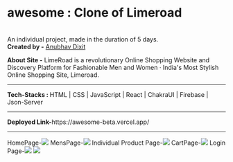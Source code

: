 # awesome : Clone of Limeroad
<br>
An individual project, made in the duration of 5 days.
<br>
<b>Created by -</b> 
<a href="https://www.linkedin.com/in/anubhav-dixit-753b51223/">Anubhav Dixit</a></li>

<b>About Site -</b> 
LimeRoad is a revolutionary Online Shopping Website and Discovery Platform for Fashionable Men and Women · India's Most Stylish Online Shopping Site, Limeroad.
<br>
<hr>
<b>Tech-Stacks : </b> HTML | CSS | JavaScript | React | ChakraUI | Firebase | Json-Server
<br>
<hr>
<b>Deployed Link-</b>https://awesome-beta.vercel.app/
<br>
<hr>
HomePage-<img src="https://lh3.googleusercontent.com/CmYrQd9f35UxwywOfJ4dvt2J-OBSUCWjRy9Hw98MpAX5d2nJL4T_VJQLTFGgg61CO9IwQXCLuhAKlp1HUuczpgzcUdZyYuEn5MZUifWxKSX1lkxtcf3vVMgDvpPO2WARgfL9DhSAjqP2iWoYRpaVks4SdzQX7-OLPAYORkn9FFAGBBmfC6P-NbPg-MUp0vMic3EJsvqTmWhmBdxguhOemzqmejFFXkwAaCaimz5yVoG_EEk0hJy872j13n8r8nYmGRST7f0yM64Y6nxl74jX3E6jV-0CXw_YZxv8iVZUUjzyyyS9kxyTsoiQoyLvjTT6zIj93hUX0Bl-3UO21M7Rj7_2Uyi5j_Qw47IgFrDKIRmQF7bIyaBGt_4HLsTDiEAgRswG9SvbaKft1BIxMfOU9fxZN8oJL3r_et6hM_Yy6sB7jACmz2baDt_m_RVM-0268wGYa6npCIvG4dwQ6IC-ujHjci55v9boUkPO5_W4bHMEgeAG_22t_GFLaGfaDHEVfqjwoyHjLu6DipdKKCexsnUSR7Y0Xag6l21CjYrSEEzugVYj7y7_cYiWf3axU5Da5r6M7BMWrbWy-OJarOcBTenjg8dTs4L6SCxoD5fPbnHrxHXaIAUBLXIw943NLvvIw3ckGR1DYEayba0JtKehdK2TU1ZbPm0JMUFxozPcSgmw2pbN7E8naS-UcgrkXPGJYD4Mk89eyJIuUEd63Kc71VGh5PGwT35FU0shJUx3ZZetshORh1F-M3W-H4vKMOiSOGLwyWZ_62WROweJ6YyPwl7P9Z-PrIQw80MUuUO0AA6duaAH1jH9eHtwZXvrLcSXAog-R1IM6zCs19Q3iAkUswKtvaMZI5MUChfrLNwS2AKq-qqMaWjsn9xtXR3tcXX6rFkPA_rNz2fRLg2q5fMHVMksoH3kg0nimo_Nb4tJZRqJ=w1677-h943-no?authuser=0">
MensPage-<img src="https://lh3.googleusercontent.com/Y8xd09_PTKml9-oktDaD95eg5AmKEc6VcUcogZ8MEHe8f7L6wGoMGfRILInLZZl2UP9YMHhCTPod3OBxJ9703gJ9UNMLArrF3wbS2EXHSuw1Tscc29Iqu4JEFI9GiTuJmnhq8JpWzo7lQan4OEVaAnUQ-uUQkSf1y7v77aEVpxwqy0AlzP_gXGVlTUK12wTt7-jxG35Ij8_9MtOCs5yuxB_oGIREKfZ1wlszFXyIQz3v8mlEohKS__UvE50v3Sb8TIVTQNB9SetdFUezfr066cCzZ8mhz09pD3TqYTc_rTe2-3UqTGNq92dUY211Dbz9S4QSGX3EwaKNRbAuFwzmXl5MuTwpNyj4L1OlwIVmAkNJtsWlmVs9x79ygH_-FLBHsmBXXJQF_aZWnIkmj6p10PqBzmzjpyDVThZ4GlSDhoho2jJV86ozo7NLQCeI81-tS0K-PdgHZOY5E-3pCLSvSz1-WiPpSW_J8iJwGLayfTBde4uxOgWTYIcYyjYkgH1985htunIiFvNyQSQJfBsg9RzZ9a63RdK_7k0m-GPEefFepoB5PFnA7u0VbGGk3RnFZ022T9wnEXm4BM49NwtYZa8GF0e3r6FnVGSzJGAYlO8oOxsjNfevOzFOOihmHdnOqPeJJxB_wR_NfvoSttREUSm99NNLC35vtT6O7IGMomcfEPOrKJA4qZy71l5AIQpVd7arpW5lIyqwHYCkvdsxWr163bR8IfciwWACB0cBg27D2Cy5-LKMMb_TsFO_uQEIa5t5ps8Uzu7k-2TLYO2MN_wuVASBeemT9UE3RCQMhqeexFavoUa6L3LB9hYkz7YQ9xpBgo3WBvY0ZmebZ0m1yi6x8SmXa8DB75_-fdvSiYSdkEahiqxGTtbqoquvhkEbQZDI_ablGeiJmbc6sUmv6evJ2pa1y56nxZUJvn0mcXkF=w1677-h943-no?authuser=0">
Individual Product Page-<img src="https://lh3.googleusercontent.com/SaPAv2tLMXM2czetouvs2W2nIPyFsSstDDVtWHqEPvIVJ83z4-aCEsQr4rQ0B7FWP8jzNcCLl6YPYbSdERDbKZGRvGNtgvb9CXXIFY0tU4KtTLAigGRjQNmcSYbu_jAMg0J5B1bORRZkm1uGMEZSZEGbmDw4hPIrFQPsGE9SBeth8LN50SHxokyyG9CN3uzEc_qImaIX1rTKU7FzHS87xiivKpNoO1fvbFt60lQC6eAegbTmw2BSt2uN-b_y1xT9mYx832afO8zMp1-jsaKn8zcGZrv9Grus1HPX5UKqGbQ-iJTQmCuKcItqRxpvvdSexRn0p3rDNcrHkJ5H0MgUtwavI-gO1rz1KiicuRmlGDdQQHEn_iPKevP8uBxRUlJlyf1VjAXwT6uLZ-2ltflOWhbO4hQuTz8-qaXEDeLTNh2XdWHpaGQDE9zMCB-FRqQdE_nxQgkFDBc-cMA7XmFR2HFEkN-ASBN1S44vkeEvpT8mdNHw61Ypb3aH6Qwlj5hBzhLGtQAVM_YrTH6TeFoTulbeD2NXqTcdxt8QOn1Yb5lrNddVDBGseSEB5LHYw9l3S9Ol1u2571qiZmERfnt4d3juAiUIDY7TVv4NrgBzKQs-mZCT-3LJA2V_hK6B_W5lcZ2XS400sEfbdg3MtVjmAzJ0WhCUx7-W8aCrNB-DDU4UncOJ_FdplS6z5APLbLqJxij-dmFyFIMYEW25aXB6t6qDNsnNsMeQagRetCiUZ9DjWN541ejs5f3ymInbJLEDSrs-1VV6SornuOCW8m8QiF0DewlhEmCIuePPac9fxUGixG6eSId-q2UF-1CDIfG8WJZqp5xrS9ecAKezJixuHvO6V4R38db8Q1uryyf12Azbvx44sr7sp7uMH9EwvRUbR4pZYqOjmY1HBAzYqToP2qAqzxQjV6ewDdfgNXN2wGtc=w1677-h943-no?authuser=0">
CartPage-<img src="https://lh3.googleusercontent.com/rRgref8vxcL9xVj9vCEJArJ0O700nR8iXKv7-FZy0MKeziyw-VZsLQIm1FJctoJm-XhvZdHZOAEJtypusitojcLHJxFJWLxECsO2kr7wLaGTpnS1bIAeQgJfmrx2Zag5gMK1tsZjanZx-Ue4-YxtmtHWUtMyy2Mm4y5I1_EgGLcWLT6GVcte65wCc-wnQAzKZC1uucj28XzVfJKLCvl-dvJc_n5htH05ax8rH_Ehm7O6noYH28fB-28gmj45dg2F8C0l_-Qj-fU6YIJh_s3ZiPGhvIrY9uT6Iuvr0UJ1EBGWRDM_Jjo9GoCVk0xAAyGouGOyRmQACkdvpS6UJs4gGOYAp38vnUjDxEfT2pCbIBwJ8HixoMUIH0Nr-ySA2Jz7ldsWHutwULOxXGlO-FlmUEXeSHUCwB57fHy9TDvBgP9YiRGPvDn7YlEfMiTmMsmFgF6pFajSQde-RsFeqsV1FD5b_9x6W5reiRyevJQmw-l3WEASJQ12mW3Z6eFvGth-o2rU65-Qw4dtm012kI-9K4kNMLl8g7nF0kwnx-KzoeOiTTjWzt7lEwAULdX5ngrqkGphOgYnrKiSscSpOiaGWSgQRqMOMBwg2r38np_Q0aJ5sZzgF7C4EOX-jgYYUVTx1J7WlTCjkZ_bRl3OOgFzod0NGlZKt3s2JwmeC7XtaX7PDxDLKqzKAHNMUkgu7-lWTmATAWdhETMI5rdkwYV_L7aWYCeleFm5DAiYOVSBCyfArzotuz_XXtCzJ-6hMRohc3BX4qcXvtnFBLTB72iQNaiJD2jrnGoWHHJ_uXX33NB7QEIjnSYZr0OkXX46IVb64_k3Ao2XNgQZMtidJ_STmwXD5FKKrrgbP2Bub85NY_XzqJ3ckVCHoUmOIbFr_TESlNdh1oyNdVqL1HR5sJSQetSFyKaPi_8HzUC6iKAtF76i=w1677-h943-no?authuser=0">
Login Page-<img src="https://lh3.googleusercontent.com/k2tI_ZvtuADgIWi2_X0WWT0wvZXJV2h-6wGpiS93nOxDhZH6iZEM_uihxDuj2Cp1e0HZieaMGSfOaUPRWZPHtI_KSgNleDwvkXA_KqJQmjYGSecNfRNtcilbVBVe5XYHOdkbaTpHnnvjW5kUX8TN1GVOSzq_rpoelBOG79-FZGG6jh_Eq0D5Rh4q7jlg2HLACNO8upuDqBTEuT7cDnY3iBZoe_FUpacXbWH0gFofiUSMKv91OHxVMMR6ofUEWMZ7_z55NxaF89lhCINt_vCnZfShLuUASIaKDiFMvbt4f1YQPvP4AfvPXv6EHZjPnNnfVd9EyXkHowWgKTjDeBN8yJxhmEVt3oxCKLsY2H1KiWVvguLT_tJ5ljjfGOm9cf765ANKbkzO9XXyZvZLL8X-b2jQb3UYXGm8eWxcWPyNU-OmlG_54IxSONfxYSUABaYuI6I9ybxb4EsfwgHlObdrdduMYlO99Cwh4VWxs7zSo6ZlaZn5SUb6BiKwqzGcTZlnXZjZVqqYQIjt421UoN1aeweLoH7Hklx7KPRMYEU1lis9G-7xI80vsbedSJ_tKZ40uBgZzK4Or_r3n3fN25UgzzwpWzoPRqinrt6vizLdyx8a7FsL7Vnm1GVAtnac-ggd4wFsFyaVZ4LjttkPXW_goHxjVe39fkLkfIUqMUWAYtH9rd4YlPokESLJ5gQSRiqsaXkU5Asv6OKuG0xbzDvoBZCf4FjsRQRnvp2qMt48HhOY5XnX9dQd0VLdFonikq-AnGpj04uYhMMYRpee1xzn3TA1gD3QRtza98FvvyBnrVBdKmDuJ6LFR5dCJ0SEJna4cP3yJ3iQdSmHms3UX2UKBhTcBLhu9gQd2tL1tipZdvLkh-Hz8GWGDj_YkbGtjlpR5rmNQ663IYDxwCt9g9XUPDUKgQ-4r0gc9yvb6Qz2NCvt=w1677-h943-no?authuser=0">
<img src="https://lh3.googleusercontent.com/vEk88vyLIwkAKhTsyzEHTiFmleh6eTpkP_lLdqOgetXlg32KFvJEv021GjHu4vqvtdS9Chrke9MvauhZ3RNUwviMfiMTlDEnNcuk6fJ9Cx7PKhmaZrOdi1ytTdWnMlYP2tqZ3rz4AF26uCzZEFq9qfbruojO1KNF7nplrvQzoCs6CecnIbxY3IUG9wssA2Msqp5HYfTxNKbj8k1TtIEp7RwGrCxvqn6ABioqlmOEhxvt-hMBdEVmbavkvUyKENmO9-Z6o3xCbDyeAezDXgdyHHdCA9aCk8DAJ3iSjs__Pqdsw4lz_G_LuRVZ_L7Xy5jJJmnnomichYrFP81ycscl9T1aZ5zh-Lv7PDLe6olIEv35YQNfWdJaVVvtumavPAzvFmMbsJUdaNn1RVo30xZx8mzHWHQa6ZSNiYJ6jVFckbCrd4ye7wn_qz42fCVLZiFWOySOftqfGfz9-v-r3WCbHj2RanM4AZcZrnUIx7G0kEXIx3WoO011f_eUo05ILKno17WktYH4qE5slT62ROn_hus4W9PC1A3bZgEU56c0WIQY1q1iTNqG1JySAANKxWhvPDi5HkNYspQqk5eWoBvph1_FisRDB9vKNj9Et1SxfYapqPCy9UxK9kTqqpRGBGxhrgiR38FiRh9tVRElBmcFtx-SmUbaYoDjZgzt54FSd25kg4cQdWsdYEMiU2pys1VNj7aDkfLs9uLNsg-9FMNH2x3WrFkk5xtvpV9_qdcSr6SuXjDUqevmQOhRxvsky1JH3s-4CMbSP05XpnqkZzHDOR3We4bew-R9r74zX21yP3Xzq451LfkoSL2Iuyk7zhPPRZ4ksXdZkkkea3j4qNQp41bxuqv7nCNmJpMwCQW8zO7anzgl9vJQC-Ry-BGwqxAS_DRHKrmlCPXfTDAabEALatb0hqY-pU-LeeRqX2np3Sc0=w1677-h943-no?authuser=0">

